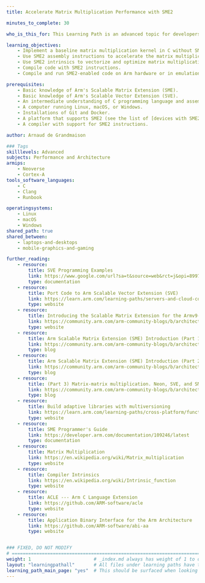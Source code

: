 ```yaml
---
title: Accelerate Matrix Multiplication Performance with SME2

minutes_to_complete: 30

who_is_this_for: This Learning Path is an advanced topic for developers who want to learn about accelerating the performance of matrix multiplication using Arm's Scalable Matrix Extension Version 2 (SME2).

learning_objectives:
    - Implement a baseline matrix multiplication kernel in C without SME2.
    - Use SME2 assembly instructions to accelerate the matrix multiplication performance.
    - Use SME2 intrinsics to vectorize and optimize matrix multiplication in C.
    - Compile code with SME2 instructions.
    - Compile and run SME2-enabled code on Arm hardware or in emulation.

prerequisites:
    - Basic knowledge of Arm's Scalable Matrix Extension (SME).
    - Basic knowledge of Arm's Scalable Vector Extension (SVE).
    - An intermediate understanding of C programming language and assembly language.
    - A computer running Linux, macOS, or Windows.
    - Installations of Git and Docker.
    - A platform that supports SME2 (see the list of [devices with SME2 support](/learning-paths/cross-platform/multiplying-matrices-with-sme2/1-get-started/#devices-with-sme2-support)) or an emulator to run code with SME2 instructions.
    - A compiler with support for SME2 instructions. 

author: Arnaud de Grandmaison

### Tags
skilllevels: Advanced
subjects: Performance and Architecture
armips:
    - Neoverse
    - Cortex-A
tools_software_languages:
    - C
    - Clang
    - Runbook

operatingsystems:
    - Linux
    - macOS
    - Windows
shared_path: true
shared_between:
    - laptops-and-desktops
    - mobile-graphics-and-gaming

further_reading:
    - resource:
        title: SVE Programming Examples
        link: https://www.google.com/url?sa=t&source=web&rct=j&opi=89978449&url=https://developer.arm.com/documentation/dai0548/latest/&ved=2ahUKEwisi76m-f2GAxUDSKQEHfyWClAQFnoECA4QAQ&usg=AOvVaw1YPQ-aQsHmumnZykaFxM0b
        type: documentation
    - resource:
        title: Port Code to Arm Scalable Vector Extension (SVE)
        link: https://learn.arm.com/learning-paths/servers-and-cloud-computing/sve
        type: website
    - resource:
        title: Introducing the Scalable Matrix Extension for the Armv9-A Architecture
        link: https://community.arm.com/arm-community-blogs/b/architectures-and-processors-blog/posts/scalable-matrix-extension-armv9-a-architecture
        type: website
    - resource:
        title: Arm Scalable Matrix Extension (SME) Introduction (Part 1)
        link: https://community.arm.com/arm-community-blogs/b/architectures-and-processors-blog/posts/arm-scalable-matrix-extension-introduction
        type: blog
    - resource:
        title: Arm Scalable Matrix Extension (SME) Introduction (Part 2)
        link: https://community.arm.com/arm-community-blogs/b/architectures-and-processors-blog/posts/arm-scalable-matrix-extension-introduction-p2
        type: blog
    - resource:
        title: (Part 3) Matrix-matrix multiplication. Neon, SVE, and SME compared
        link: https://community.arm.com/arm-community-blogs/b/architectures-and-processors-blog/posts/matrix-matrix-multiplication-neon-sve-and-sme-compared
        type: blog
    - resource:
        title: Build adaptive libraries with multiversioning
        link: https://learn.arm.com/learning-paths/cross-platform/function-multiversioning/
        type: website
    - resource:
        title: SME Programmer's Guide
        link: https://developer.arm.com/documentation/109246/latest
        type: documentation
    - resource:
        title: Matrix Multiplication
        link: https://en.wikipedia.org/wiki/Matrix_multiplication
        type: website
    - resource:
        title: Compiler Intrinsics
        link: https://en.wikipedia.org/wiki/Intrinsic_function
        type: website
    - resource:
        title: ACLE --- Arm C Language Extension
        link: https://github.com/ARM-software/acle
        type: website
    - resource:
        title: Application Binary Interface for the Arm Architecture
        link: https://github.com/ARM-software/abi-aa
        type: website


### FIXED, DO NOT MODIFY
# ================================================================================
weight: 1                       # _index.md always has weight of 1 to order correctly
layout: "learningpathall"       # All files under learning paths have this same wrapper
learning_path_main_page: "yes"  # This should be surfaced when looking for related content. Only set for _index.md of learning path content.
---
```

